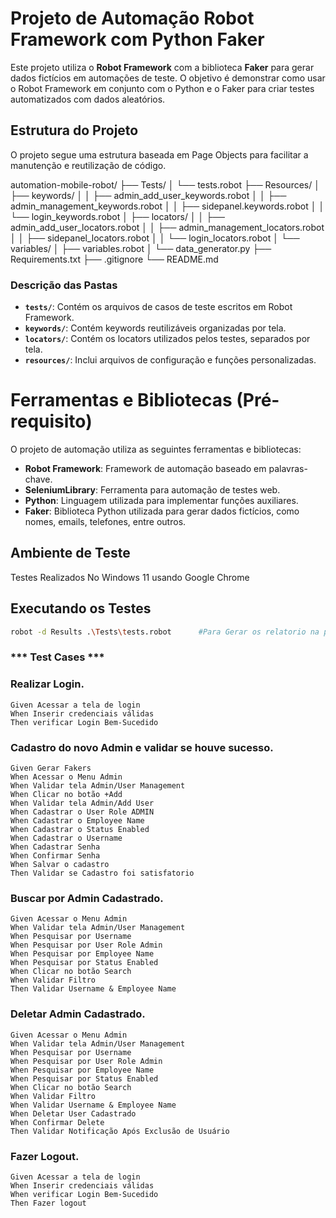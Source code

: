 # Projeto de Automação Robot Framework com Python  Faker

Este projeto utiliza o **Robot Framework** com a biblioteca **Faker** para gerar dados fictícios em automações de teste. O objetivo é demonstrar como usar o Robot Framework em conjunto com o Python e o Faker para criar testes automatizados com dados aleatórios.


## Estrutura do Projeto
O projeto segue uma estrutura baseada em Page Objects para facilitar a manutenção e reutilização de código.

automation-mobile-robot/
├── Tests/
│   └── tests.robot
├── Resources/
│   ├── keywords/
│   │   ├── admin_add_user_keywords.robot
│   │   ├── admin_management_keywords.robot
│   │   ├── sidepanel.keywords.robot
│   │   └── login_keywords.robot
│   ├── locators/
│   │   ├── admin_add_user_locators.robot
│   │   ├── admin_management_locators.robot
│   │   ├── sidepanel_locators.robot
│   │   └── login_locators.robot
│   └── variables/
│       ├── variables.robot
│       └── data_generator.py
├── Requirements.txt
├── .gitignore
└── README.md

### Descrição das Pastas

- **`tests/`**: Contém os arquivos de casos de teste escritos em Robot Framework.
- **`keywords/`**: Contém keywords reutilizáveis organizadas por tela.
- **`locators/`**: Contém os locators utilizados pelos testes, separados por tela.
- **`resources/`**: Inclui arquivos de configuração e funções personalizadas.


# Ferramentas e Bibliotecas (Pré-requisito)

O projeto de automação utiliza as seguintes ferramentas e bibliotecas:
- **Robot Framework**: Framework de automação baseado em palavras-chave.
- **SeleniumLibrary**: Ferramenta para automação de testes web.
- **Python**: Linguagem utilizada para implementar funções auxiliares.
- **Faker**: Biblioteca Python utilizada para gerar dados fictícios, como nomes, emails, telefones, entre outros.


##  Ambiente de Teste

   Testes Realizados No Windows 11 usando Google Chrome


## Executando os Testes

```bash
robot -d Results .\Tests\tests.robot      #Para Gerar os relatorio na pasta #No Diretorio Results abra o arquivo report.html em qualquer navegador 


```

### *** Test Cases ***

### Realizar Login.
    Given Acessar a tela de login
    When Inserir credenciais válidas
    Then verificar Login Bem-Sucedido


### Cadastro do novo Admin e validar se houve sucesso.
    Given Gerar Fakers
    When Acessar o Menu Admin
    When Validar tela Admin/User Management
    When Clicar no botão +Add
    When Validar tela Admin/Add User
    When Cadastrar o User Role ADMIN
    When Cadastrar o Employee Name
    When Cadastrar o Status Enabled
    When Cadastrar o Username
    When Cadastrar Senha
    When Confirmar Senha
    When Salvar o cadastro
    Then Validar se Cadastro foi satisfatorio


### Buscar por Admin Cadastrado.
    Given Acessar o Menu Admin
    When Validar tela Admin/User Management
    When Pesquisar por Username
    When Pesquisar por User Role Admin
    When Pesquisar por Employee Name
    When Pesquisar por Status Enabled
    When Clicar no botão Search
    When Validar Filtro
    Then Validar Username & Employee Name


### Deletar Admin Cadastrado.
    Given Acessar o Menu Admin
    When Validar tela Admin/User Management
    When Pesquisar por Username
    When Pesquisar por User Role Admin
    When Pesquisar por Employee Name
    When Pesquisar por Status Enabled
    When Clicar no botão Search
    When Validar Filtro
    When Validar Username & Employee Name
    When Deletar User Cadastrado
    When Confirmar Delete
    Then Validar Notificação Após Exclusão de Usuário


### Fazer Logout.
    Given Acessar a tela de login
    When Inserir credenciais válidas
    When verificar Login Bem-Sucedido
    Then Fazer logout